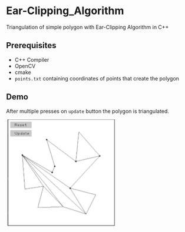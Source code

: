 # Ear-Clipping_Algorithm
Triangulation of simple polygon with Ear-Clipping Algorithm in C++

## Prerequisites
* C++ Compiler  
* OpenCV
* cmake
* `points.txt` containing coordinates of points that create the polygon

## Demo
After multiple presses on `update` button the polygon is triangulated.

<img src="/screenshots/screenshot1.PNG" width="300">

